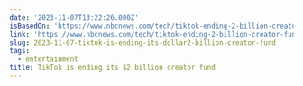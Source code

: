 ```yaml
---
date: '2023-11-07T13:22:26.000Z'
isBasedOn: 'https://www.nbcnews.com/tech/tiktok-ending-2-billion-creator-fund-rcna123921'
link: 'https://www.nbcnews.com/tech/tiktok-ending-2-billion-creator-fund-rcna123921'
slug: 2023-11-07-tiktok-is-ending-its-dollar2-billion-creator-fund
tags:
  - entertainment
title: TikTok is ending its $2 billion creator fund
---
```


